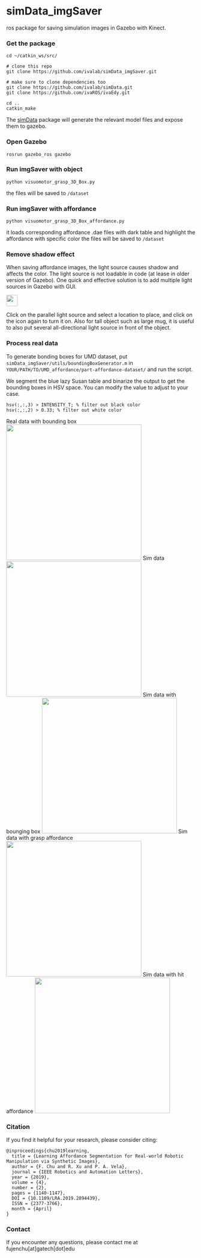 # simData_imgSaver

ros package for saving simulation images in Gazebo with Kinect.

### Get the package

```
cd ~/catkin_ws/src/

# clone this repo
git clone https://github.com/ivalab/simData_imgSaver.git

# make sure to clone dependencies too
git clone https://github.com/ivalab/simData.git
git clone https://github.com/ivaROS/ivaEdy.git

cd ..
catkin_make
```

The [simData](https://github.com/ivalab/simData.git) package will generate the relevant model files and expose them to gazebo.

### Open Gazebo

```
rosrun gazebo_ros gazebo
```

### Run imgSaver with object

```
python visuomotor_grasp_3D_Box.py
```

the files will be saved to `/dataset`

### Run imgSaver with affordance

```
python visuomotor_grasp_3D_Box_affordance.py
```

it loads corresponding affordance .dae files with dark table and highlight the affordance with specific color
the files will be saved to `/dataset`

### Remove shadow effect

When saving affordance images, the light source causes shadow and affects the color. The light source is not loadable in code (at lease in older version of Gazebo). One quick and effective solution is to add multiple light sources in Gazebo with GUI.

<img src="https://github.com/ivalab/simData_imgSaver/blob/master/imgs/lightSource.png" height="30">

Click on the parallel light source and select a location to place, and click on the icon again to turn it on. Also for tall object such as large mug, it is useful to also put several all-directional light source in front of the object.

### Process real data

To generate bonding boxes for UMD dataset, put `simData_imgSaver/utils/boundingBoxGenerator.m` in `YOUR/PATH/TO/UMD_affordance/part-affordance-dataset/` and run the script.

We segment the blue lazy Susan table and binarize the output to get the bounding boxes in HSV space. You can modify the value to adjust to your case.

```
hsv(:,:,3) > INTENSITY_T; % filter out black color
hsv(:,:,2) > 0.33; % filter out white color
```

Real data with bounding box
<img src="https://github.com/ivalab/simData_imgSaver/blob/master/imgs/seg_hammer_01_00000007_rgb.jpg" height="360">
Sim data
<img src="https://github.com/ivalab/simData_imgSaver/blob/master/imgs/hammer_01_7.png" height="360">
Sim data with bounging box
<img src="https://github.com/ivalab/simData_imgSaver/blob/master/imgs/seg_hammer_01_7.png" height="360">
Sim data with grasp affordance
<img src="https://github.com/ivalab/simData_imgSaver/blob/master/imgs/hammer_01_gt_1_7.png" height="360">
Sim data with hit affordance
<img src="https://github.com/ivalab/simData_imgSaver/blob/master/imgs/hammer_01_gt_5_7.png" height="360">

### Citation

If you find it helpful for your research, please consider citing:

    @inproceedings{chu2019learning,
      title = {Learning Affordance Segmentation for Real-world Robotic Manipulation via Synthetic Images},
      author = {F. Chu and R. Xu and P. A. Vela},
      journal = {IEEE Robotics and Automation Letters},
      year = {2019},
      volume = {4},
      number = {2},
      pages = {1140-1147},
      DOI = {10.1109/LRA.2019.2894439},
      ISSN = {2377-3766},
      month = {April}
    }

### Contact

If you encounter any questions, please contact me at fujenchu[at]gatech[dot]edu

